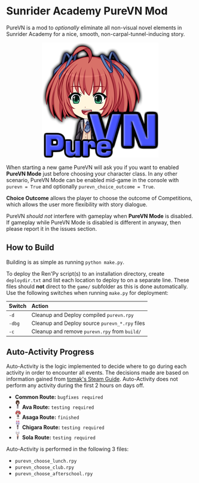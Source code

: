 # Sunrider Academy PureVN Mod

PureVN is a mod to *optionally* eliminate all non-visual novel elements in Sunrider Academy for a nice, smooth, non-carpal-tunnel-inducing story.

<p align="center"><img alt="Sunrider Academy PureVN Mod Logo" src="preview/purevn_logo.png"></p>

When starting a new game PureVN will ask you if you want to enabled **PureVN Mode** just before choosing your character class. In any other scenario, PureVN Mode can be enabled mid-game in the console with `purevn = True` and optionally `purevn_choice_outcome = True`.

**Choice Outcome** allows the player to choose the outcome of Competitions, which allows the user more flexibility with story dialogue.

PureVN *should not* interfere with gameplay when **PureVN Mode** is disabled. If gameplay while PureVN Mode is disabled is different in anyway, then please report it in the issues section.

## How to Build

Building is as simple as running `python make.py`.

To deploy the Ren'Py script(s) to an installation directory, create `deploydir.txt` and list each location to deploy to on a separate line. These files should **not** direct to the `game/` subfolder as this is done automatically. Use the following switches when running `make.py` for deployment:

|Switch|Action|
|:--|:--|
|`-d`|Cleanup and Deploy compiled `purevn.rpy`|
|`-dbg`|Cleanup and Deploy source `purevn_*.rpy` files|
|`-c`|Cleanup and remove `purevn.rpy` from `build/`|

## Auto-Activity Progress

Auto-Activity is the logic implemented to decide where to go during each activity in order to encounter all events. The decisions made are based on information gained from [tomak's Steam Guide](https://steamcommunity.com/sharedfiles/filedetails/?id=426915574). Auto-Activity does not perform any activity during the first 2 hours on days off.

* **Common Route:** `bugfixes required`
* ![Ava Arc](preview/ava_small_24.png) **Ava Route:** `testing required`
* ![Asaga Arc](preview/asaga_small_24.png) **Asaga Route:** `finished`
* ![Chigara Arc](preview/chigara_small_24.png) **Chigara Route:** `testing required`
* ![Sola Arc](preview/sola_small_24.png) **Sola Route:** `testing required`

Auto-Activity is performed in the following 3 files:

* `purevn_choose_lunch.rpy`
* `purevn_choose_club.rpy`
* `purevn_choose_afterschool.rpy`

<!--### **Common Route:** `almost done`

### **Heroine Arcs:** `not started`

![Sola Arc](preview/sola_small.png) ![Chigara Arc](preview/chigara_small.png) ![Asaga Arc](preview/asaga_small.png) ![Ava Arc](preview/ava_small.png)

* **Ava Route:** `not started`
* **Asaga Route:** `not started`
* **Chigara Route:** `not started`
* **Sola Route:** `not started`

### ![Ava Arc](preview/ava_small.png) **Ava Route:** `not started`

### ![Asaga Arc](preview/asaga_small.png) **Asaga Route:** `not started`

### ![Chigara Arc](preview/chigara_small.png) **Chigara Route:** `not started`

### ![Sola Arc](preview/sola_small.png) **Sola Route:** `not started`

### ![Ava Arc](preview/ava_small_24.png) **Ava Route:** `not started`

### ![Asaga Arc](preview/asaga_small_24.png) **Asaga Route:** `not started`

### ![Chigara Arc](preview/chigara_small_24.png) **Chigara Route:** `not started`

### ![Sola Arc](preview/sola_small_24.png) **Sola Route:** `not started`-->